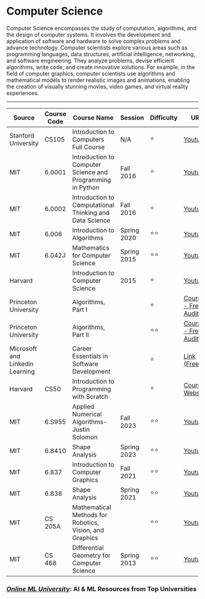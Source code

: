 # **Computer Science**
Computer Science encompasses the study of computation, algorithms, and the design of computer systems. It involves the development and application of software and hardware to solve complex problems and advance technology. Computer scientists explore various areas such as programming languages, data structures, artificial intelligence, networking, and software engineering. They analyze problems, devise efficient algorithms, write code, and create innovative solutions. For example, in the field of computer graphics, computer scientists use algorithms and mathematical models to render realistic images and animations, enabling the creation of visually stunning movies, video games, and virtual reality experiences.




---



| Source | Course Code | Course Name | Session | Difficulty | URL |
| --- | --- | --- | --- | --- | --- |
| Stanford University |  CS105 | Introduction to Computers Full Course | N/A | ⭐ | [Youtube](https://youtube.com/watch?v=Qpw-udshXdM&list=PLoROMvodv4rPzLcXBhbCFt8ahPrQGFSmN&pp=iAQB) |
| MIT |  6.0001 | Introduction to Computer Science and Programming in Python | Fall 2016 | ⭐ | [Youtube](https://youtube.com/watch?v=nykOeWgQcHM&list=PLUl4u3cNGP63WbdFxL8giv4yhgdMGaZNA&pp=iAQB) |
| MIT |  6.0002 | Introduction to Computational Thinking and Data Science | Fall 2016 | ⭐ | [Youtube](https://youtube.com/watch?v=C1lhuz6pZC0&list=PLUl4u3cNGP619EG1wp0kT-7rDE_Az5TNd&pp=iAQB) |
| MIT |  6.006 | Introduction to Algorithms | Spring 2020 | ⭐⭐ | [Youtube](https://youtube.com/watch?v=ZA-tUyM_y7s&list=PLUl4u3cNGP63EdVPNLG3ToM6LaEUuStEY&pp=iAQB) |
| MIT |  6.042J | Mathematics for Computer Science | Spring 2015 | ⭐⭐ | [Youtube](https://youtube.com/watch?v=wIq4CssPoO0&list=PLUl4u3cNGP60UlabZBeeqOuoLuj_KNphQ&pp=iAQB) |
|  Harvard | | Introduction to Computer Science | 2015 | ⭐ | [Youtube](https://www.youtube.com/watch?v=zFenJJtAEzE&list=PL2SOU6wwxB0u5DBbFA2cjpKfdPzL3ruC1) |
| Princeton University | |  Algorithms, Part I | |⭐ |  [Coursera - Free Audit](https://www.coursera.org/learn/algorithms-part1) |
| Princeton University | | Algorithms, Part II  | |⭐⭐  | [Coursera - Free Audit](https://www.coursera.org/learn/algorithms-part2) |
| Microsoft and Linkedin Learning | | Career Essentials in Software Development | | ⭐ | [Link (Free)](https://www.linkedin.com/learning/paths/career-essentials-in-software-development-by-microsoft-and-linkedin)    |
| Harvard | CS50 | Introduction to Programming with Scratch ||  ⭐ | [Course Website](https://pll.harvard.edu/course/cs50s-introduction-programming-scratch) |
| MIT | 6.S955 |  Applied Numerical Algorithms- Justin Solomon | Fall 2023|  ⭐⭐ | [Youtube](https://www.youtube.com/watch?v=Xt4p5gk24ss&list=PLQ3UicqQtfNv_Io_NT1b0Nzr9YDqpK3Lb&pp=iAQB) |
| MIT | 6.8410 | Shape Analysis | Spring 2023|  ⭐⭐ | [Youtube](https://www.youtube.com/playlist?list=PLQ3UicqQtfNtHHgJRhkuBl3tzRdqeWUL9) |
| MIT | 6.837 | Introduction to Computer Graphics | Fall 2021|  ⭐⭐ | [Youtube](https://www.youtube.com/playlist?list=PLQ3UicqQtfNtqt2yL3KgKV-yn0NEPbRVi) |
| MIT | 6.838 | Shape Analysis | Spring 2021|  ⭐⭐ | [Youtube](https://www.youtube.com/watch?v=Xt4p5gk24ss&list=PLQ3UicqQtfNv_Io_NT1b0Nzr9YDqpK3Lb&pp=iAQB) |
| MIT | CS 205A |  Mathematical Methods for Robotics, Vision, and Graphics | |  ⭐⭐ | [Youtube](https://www.youtube.com/watch?v=Xt4p5gk24ss&list=PLQ3UicqQtfNv_Io_NT1b0Nzr9YDqpK3Lb&pp=iAQB) |
| MIT | CS 468 | Differential Geometry for Computer Science | Spring 2013|  ⭐⭐ | [Youtube](https://www.youtube.com/watch?v=Xt4p5gk24ss&list=PLQ3UicqQtfNv_Io_NT1b0Nzr9YDqpK3Lb&pp=iAQB) |



### [***Online ML University***]((https://github.com/azminewasi/online-ml-university/)): **AI & ML Resources from Top Universities**